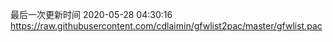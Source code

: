 最后一次更新时间 2020-05-28 04:30:16
https://raw.githubusercontent.com/cdlaimin/gfwlist2pac/master/gfwlist.pac

